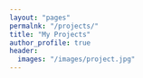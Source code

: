 ```yaml
---
layout: "pages"
permalnk: "/projects/"
title: "My Projects"
author_profile: true
header:
  images: "/images/project.jpg"
---
```

